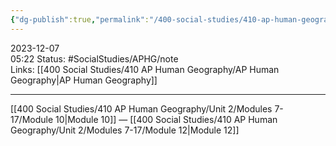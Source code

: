 ```yaml
---
{"dg-publish":true,"permalink":"/400-social-studies/410-ap-human-geography/unit-2/modules-7-17/module-11/","updated":"2024-03-06T10:06:03.338-06:00"}
---
```


2023-12-07  
05:22
Status: #SocialStudies/APHG/note  
Links: [[400 Social Studies/410 AP Human Geography/AP Human Geography\|AP Human Geography]] 

---
[[400 Social Studies/410 AP Human Geography/Unit 2/Modules 7-17/Module 10\|Module 10]] — [[400 Social Studies/410 AP Human Geography/Unit 2/Modules 7-17/Module 12\|Module 12]]
